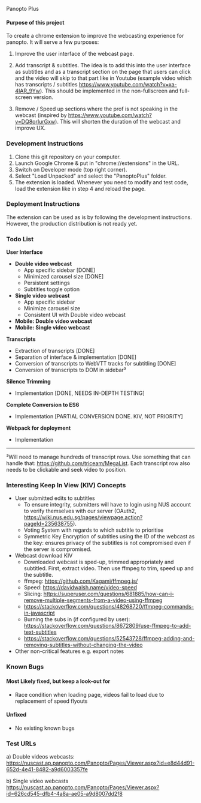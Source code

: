 Panopto Plus

#### Purpose of this project
To create a chrome extension to improve the webcasting experience for panopto. It will serve a few purposes:

1. Improve the user interface of the webcast page. 

2. Add transcript & subtitles. The idea is to add this into the user interface as subtitles and as a transcript section on the page that users can click and the video will skip to that part like in Youtube (example video which has transcripts / subtitles https://www.youtube.com/watch?v=xa-4IAR_9Yw). This should be implemented in the non-fullscreen and full-screen version.

3. Remove / Speed up sections where the prof is not speaking in the webcast (inspired by https://www.youtube.com/watch?v=DQ8orIurGxw). This will shorten the duration of the webcast and improve UX.

### Development Instructions
1. Clone this git repository on your computer.
2. Launch Google Chrome & put in "chrome://extensions" in the URL.
3. Switch on Developer mode (top right corner).
4. Select "Load Unpacked" and select the "PanoptoPlus" folder.
5. The extension is loaded. Whenever you need to modify and test code, load the extension like in step 4 and reload the page.

### Deployment Instructions
The extension can be used as is by following the development instructions. However, the production distribution is not ready yet.

### Todo List
__User Interface__
  * __Double video webcast__
    * App specific sidebar [DONE]
    * Minimized carousel size [DONE]
    * Persistent settings
    * Subtitles toggle option
  * __Single video webcast__
    * App specific sidebar
    * Minimize carousel size
    * Consistent UI with Double video webcast
  * __Mobile: Double video webcast__
  * __Mobile: Single video webcast__

__Transcripts__
* Extraction of transcripts [DONE]
* Separation of interface & implementation [DONE]
* Conversion of transcripts to WebVTT tracks for subtitling [DONE]
* Conversion of transcripts to DOM in sidebar³

__Silence Trimming__
* Implementation [DONE, NEEDS IN-DEPTH TESTING]

__Complete Conversion to ES6__
* Implementation [PARTIAL CONVERSION DONE. KIV, NOT PRIORITY]

__Webpack for deployment__
* Implementation

---
³Will need to manage hundreds of transcript rows. Use something that can handle that: https://github.com/triceam/MegaList. Each transcript row also needs to be clickable and seek video to position.  


### Interesting Keep In View (KIV) Concepts
* User submitted edits to subtitles 
  * To ensure integrity, submitters will have to login using NUS account to verify themselves with our server (OAuth2, https://wiki.nus.edu.sg/pages/viewpage.action?pageId=235638755).
  * Voting System with regards to which subtitle to prioritise
  * Symmetric Key Encryption of subtitles using the ID of the webcast as the key: ensures privacy of the subtitles is not compromised even if the server is compromised.
* Webcast download KIV
  * Downloaded webcast is sped-up, trimmed appropriately and subtitled. First, extract video. Then use ffmpeg to trim, speed up and the subtitle.
  * ffmpeg: https://github.com/Kagami/ffmpeg.js/
  * Speed: https://davidwalsh.name/video-speed
  * Slicing: https://superuser.com/questions/681885/how-can-i-remove-multiple-segments-from-a-video-using-ffmpeg
  * https://stackoverflow.com/questions/48268720/ffmpeg-commands-in-javascript
  * Burning the subs in (if configured by user): https://stackoverflow.com/questions/8672809/use-ffmpeg-to-add-text-subtitles
  * https://stackoverflow.com/questions/52543728/ffmpeg-adding-and-removing-subtitles-without-changing-the-video
* Other non-critical features e.g. export notes

### Known Bugs
#### Most Likely fixed, but keep a look-out for
* Race condition when loading page, videos fail to load due to replacement of speed flyouts

#### Unfixed
* No existing known bugs

### Test URLs
a) Double videos webcasts:
https://nuscast.ap.panopto.com/Panopto/Pages/Viewer.aspx?id=e8d44d91-652d-4e41-8482-a9d6003357fe

b) Single video webcasts
https://nuscast.ap.panopto.com/Panopto/Pages/Viewer.aspx?id=626cd545-dfb4-4a8a-ae05-a9d8007dd2f8

